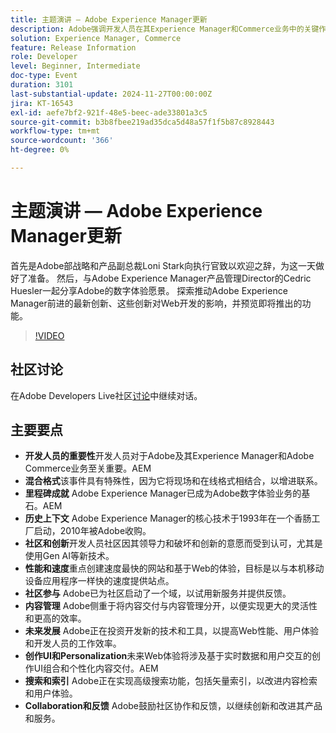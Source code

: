 ```yaml
---
title: 主题演讲 — Adobe Experience Manager更新
description: Adobe强调开发人员在其Experience Manager和Commerce业务中的关键作用，重点介绍混合事件格式，庆祝里程碑，并专注于创新、性能、社区参与以及Web性能、创作UI和高级搜索功能的未来发展。
solution: Experience Manager, Commerce
feature: Release Information
role: Developer
level: Beginner, Intermediate
doc-type: Event
duration: 3101
last-substantial-update: 2024-11-27T00:00:00Z
jira: KT-16543
exl-id: aefe7bf2-921f-48e5-beec-ade33801a3c5
source-git-commit: b3b8fbee219ad35dca5d48a57f1f5b87c8928443
workflow-type: tm+mt
source-wordcount: '366'
ht-degree: 0%

---
```


# 主题演讲 — Adobe Experience Manager更新

首先是Adobe部战略和产品副总裁Loni Stark向执行官致以欢迎之辞，为这一天做好了准备。 然后，与Adobe Experience Manager产品管理Director的Cedric Huesler一起分享Adobe的数字体验愿景。 探索推动Adobe Experience Manager前进的最新创新、这些创新对Web开发的影响，并预览即将推出的功能。

>[!VIDEO](https://video.tv.adobe.com/v/3439437/?learn=on&enablevpops)

## 社区讨论

在Adobe Developers Live社区[讨论](https://adobe.ly/3Ywf7Vm)中继续对话。

## 主要要点

* **开发人员的重要性**&#x200B;开发人员对于Adobe及其Experience Manager和Adobe Commerce业务至关重要。&#x200B;AEM
* **混合格式**&#x200B;该事件具有特殊性，因为它将现场和在线格式相结合，以增进联系。
* **里程碑成就** Adobe Experience Manager已成为Adobe数字体验业务的基石。&#x200B;AEM
* **历史上下文** Adobe Experience Manager的核心技术于1993年在一个香肠工厂启动，2010年被Adobe收购。
* **社区和创新**&#x200B;开发人员社区因其领导力和破坏和创新的意愿而受到认可，尤其是使用Gen AI等新技术。
* **性能和速度**&#x200B;重点创建速度最快的网站和基于Web的体验，目标是以与本机移动设备应用程序一样快的速度提供站点。
* **社区参与** Adobe已为社区启动了一个域，以试用新服务并提供反馈。
* **内容管理** Adobe侧重于将内容交付与内容管理分开，以便实现更大的灵活性和更高的效率。
* **未来发展** Adobe正在投资开发新的技术和工具，以提高Web性能、用户体验和开发人员的工作效率。
* **创作UI和Personalization**&#x200B;未来Web体验将涉及基于实时数据和用户交互的创作UI组合和个性化内容交付。&#x200B;AEM
* **搜索和索引** Adobe正在实现高级搜索功能，包括矢量索引，以改进内容检索和用户体验。
* **Collaboration和反馈** Adobe鼓励社区协作和反馈，以继续创新和改进其产品和服务。

